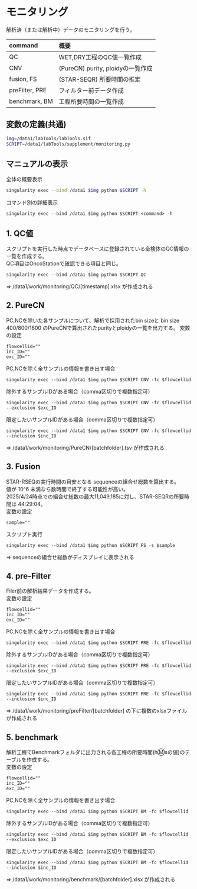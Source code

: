 # モニタリング
解析済（または解析中）データのモニタリングを行う。

| command        | 概要                             |
|:---------------|:---------------------------------|
| QC             | WET,DRY工程のQC値一覧作成         |
| CNV            | (PureCN) purity, ploidyの一覧作成 |
| fusion, FS     | (STAR-SEQR) 所要時間の推定        |
| preFilter, PRE | フィルター前データ作成             |
| benchmark, BM  | 工程所要時間の一覧作成             |

## 変数の定義(共通)
```bash
img=/data1/labTools/labTools.sif
SCRIPT=/data1/labTools/supplement/monitoring.py
```

## マニュアルの表示
全体の概要表示
```bash
singularity exec --bind /data1 $img python $SCRIPT -h
```
コマンド別の詳細表示
```
singularity exec --bind /data1 $img python $SCRIPT <command> -h
```

## 1\. QC値
スクリプトを実行した時点でデータベースに登録されている全検体のQC情報の一覧を作成する。\
QC項目はOncoStationで確認できる項目と同じ。
```
singularity exec --bind /data1 $img python $SCRIPT QC
```
⇒ /data1/work/monitoring/QC/[timestamp].xlsx が作成される

## 2\. PureCN
PC,NCを除いた各サンプルについて、解析で採用されたbin sizeと bin size 400/800/1600 のPureCNで算出されたpurityとploidyの一覧を出力する。
変数の設定
```
flowcellid=""
inc_ID=""
exc_ID=""
```
PC,NCを除く全サンプルの情報を書き出す場合
```
singularity exec --bind /data1 $img python $SCRIPT CNV -fc $flowcellid
```
除外するサンプルIDがある場合（comma区切りで複数指定可）
```
singularity exec --bind /data1 $img python $SCRIPT CNV -fc $flowcellid --exclusion $exc_ID
```
限定したいサンプルIDがある場合（comma区切りで複数指定可）
```
singularity exec --bind /data1 $img python $SCRIPT CNV -fc $flowcellid --inclusion $inc_ID
```
⇒ /data1/work/monitoring/PureCN/[batchfolder].tsv が作成される

## 3\. Fusion
STAR-RSEQの実行時間の目安となる sequenceの組合せ総数を算出する。\
値が 10^6 未満なら数時間で終了する可能性が高い。\
2025/4/24時点での組合せ総数の最大11,049,185に対し、STAR-SEQRの所要時間は 44:29:04。\
変数の設定
```
sample=""
```
スクリプト実行
```
singularity exec --bind /data1 $img python $SCRIPT FS -s $sample
```
⇒ sequenceの組合せ総数がディスプレイに表示される

## 4\. pre-Filter
Filer前の解析結果データを作成する。\
変数の設定
```
flowcellid=""
inc_ID=""
exc_ID=""
```
PC,NCを除く全サンプルの情報を書き出す場合
```
singularity exec --bind /data1 $img python $SCRIPT PRE -fc $flowcellid
```
除外するサンプルIDがある場合（comma区切りで複数指定可）
```
singularity exec --bind /data1 $img python $SCRIPT PRE -fc $flowcellid --exclusion $exc_ID
```
限定したいサンプルIDがある場合（comma区切りで複数指定可）
```
singularity exec --bind /data1 $img python $SCRIPT PRE -fc $flowcellid --inclusion $inc_ID
```
⇒ /data1/work/monitoring/preFilter/[batchfolder] の下に複数のxlsxファイルが作成される

## 5\. benchmark
解析工程でBenchmarkフォルダに出力される各工程の所要時間(h:m:sの値)のテーブルを作成する。\
変数の設定
```
flowcellid=""
inc_ID=""
exc_ID=""
```
PC,NCを除く全サンプルの情報を書き出す場合
```
singularity exec --bind /data1 $img python $SCRIPT BM -fc $flowcellid
```
除外するサンプルIDがある場合（comma区切りで複数指定可）
```
singularity exec --bind /data1 $img python $SCRIPT BM -fc $flowcellid --exclusion $exc_ID
```
限定したいサンプルIDがある場合（comma区切りで複数指定可）
```
singularity exec --bind /data1 $img python $SCRIPT BM -fc $flowcellid --inclusion $inc_ID
```
⇒ /data1/work/monitoring/benchmark/[batchfolder].xlsx が作成される
